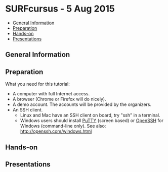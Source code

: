 # SURFcursus - 5 Aug 2015

* [General Information](#general) <br>
* [Preparation](#preparation) <br>
* [Hands-on](#hands-on) <br>
* [Presentations](#presentations) <br>

## <a name="general"></a>General Information 

## <a name="preparation"></a>Preparation 
What you need for this tutorial:
* A computer with full Internet access.
* A browser (Chrome or Firefox will do nicely).
* A demo account. The accounts will be provided by the organizers.
* An SSH client.
  * Linux and Mac have an SSH client on board, try "ssh" in a terminal.
  * Windows users should install [PuTTY](http://www.putty.org/) (screen based) or [OpenSSH](http://sshwindows.sourceforge.net/) for Windows (command-line only). See also: http://openssh.com/windows.html

## <a name="hands-on"></a> Hands-on

## <a name="presentations"></a> Presentations
